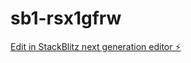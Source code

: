 # sb1-rsx1gfrw

[Edit in StackBlitz next generation editor ⚡️](https://stackblitz.com/~/github.com/emapg/sb1-rsx1gfrw)